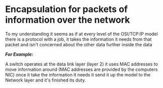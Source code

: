 # Encapsulation for packets of information over the network


To my understanding it seems as if at every level of the OSI/TCP:IP model there is a protocol with a job, it takes the information it needs from that packet and isn't concerned about the other data further inside the data

***For Example:***

A switch operates at the data link layer (layer 2) it uses MAC addresses to move information around (MAC addresses are provided by the computers NIC) once it take the information it needs it send it up the model to the Network layer and it's finished its duty.


 
